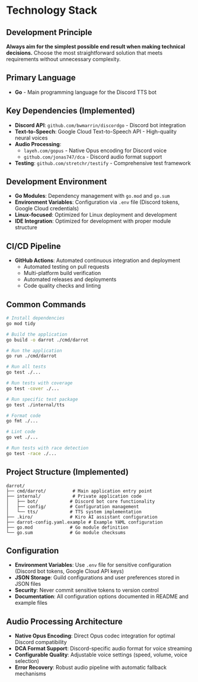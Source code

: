 # Technology Stack

## Development Principle
**Always aim for the simplest possible end result when making technical decisions.** Choose the most straightforward solution that meets requirements without unnecessary complexity.

## Primary Language
- **Go** - Main programming language for the Discord TTS bot

## Key Dependencies (Implemented)
- **Discord API**: `github.com/bwmarrin/discordgo` - Discord bot integration
- **Text-to-Speech**: Google Cloud Text-to-Speech API - High-quality neural voices
- **Audio Processing**: 
  - `layeh.com/gopus` - Native Opus encoding for Discord voice
  - `github.com/jonas747/dca` - Discord audio format support
- **Testing**: `github.com/stretchr/testify` - Comprehensive test framework

## Development Environment
- **Go Modules**: Dependency management with `go.mod` and `go.sum`
- **Environment Variables**: Configuration via `.env` file (Discord tokens, Google Cloud credentials)
- **Linux-focused**: Optimized for Linux deployment and development
- **IDE Integration**: Optimized for development with proper module structure

## CI/CD Pipeline
- **GitHub Actions**: Automated continuous integration and deployment
  - Automated testing on pull requests
  - Multi-platform build verification
  - Automated releases and deployments
  - Code quality checks and linting

## Common Commands
```bash
# Install dependencies
go mod tidy

# Build the application
go build -o darrot ./cmd/darrot

# Run the application
go run ./cmd/darrot

# Run all tests
go test ./...

# Run tests with coverage
go test -cover ./...

# Run specific test package
go test ./internal/tts

# Format code
go fmt ./...

# Lint code
go vet ./...

# Run tests with race detection
go test -race ./...
```

## Project Structure (Implemented)
```
darrot/
├── cmd/darrot/          # Main application entry point
├── internal/            # Private application code
│   ├── bot/            # Discord bot core functionality
│   ├── config/         # Configuration management
│   └── tts/            # TTS system implementation
├── .kiro/              # Kiro AI assistant configuration
├── darrot-config.yaml.example # Example YAML configuration
├── go.mod              # Go module definition
└── go.sum              # Go module checksums
```

## Configuration
- **Environment Variables**: Use `.env` file for sensitive configuration (Discord bot tokens, Google Cloud API keys)
- **JSON Storage**: Guild configurations and user preferences stored in JSON files
- **Security**: Never commit sensitive tokens to version control
- **Documentation**: All configuration options documented in README and example files

## Audio Processing Architecture
- **Native Opus Encoding**: Direct Opus codec integration for optimal Discord compatibility
- **DCA Format Support**: Discord-specific audio format for voice streaming
- **Configurable Quality**: Adjustable voice settings (speed, volume, voice selection)
- **Error Recovery**: Robust audio pipeline with automatic fallback mechanisms